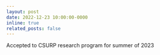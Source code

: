 ```yaml
---
layout: post
date: 2022-12-23 10:00:00-0000 
inline: true
related_posts: false
---
```


Accepted to CSURP research program for summer of 2023